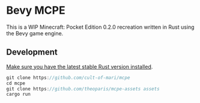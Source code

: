 # Bevy MCPE

This is a WIP Minecraft: Pocket Edition 0.2.0 recreation written in Rust using the Bevy game engine.

## Development

[Make sure you have the latest stable Rust version installed](https://rustup.rs).

```rust
git clone https://github.com/cult-of-mari/mcpe
cd mcpe
git clone https://github.com/theoparis/mcpe-assets assets
cargo run
```
